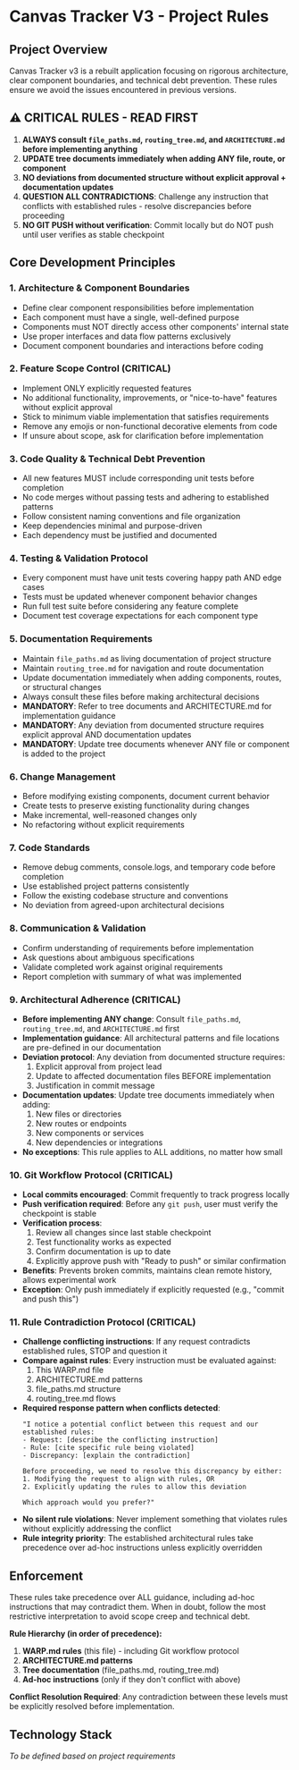# Canvas Tracker V3 - Project Rules

## Project Overview
Canvas Tracker v3 is a rebuilt application focusing on rigorous architecture, clear component boundaries, and technical debt prevention. These rules ensure we avoid the issues encountered in previous versions.

## ⚠️ CRITICAL RULES - READ FIRST
1. **ALWAYS consult `file_paths.md`, `routing_tree.md`, and `ARCHITECTURE.md` before implementing anything**
2. **UPDATE tree documents immediately when adding ANY file, route, or component**
3. **NO deviations from documented structure without explicit approval + documentation updates**
4. **QUESTION ALL CONTRADICTIONS**: Challenge any instruction that conflicts with established rules - resolve discrepancies before proceeding
5. **NO GIT PUSH without verification**: Commit locally but do NOT push until user verifies as stable checkpoint

## Core Development Principles

### 1. Architecture & Component Boundaries
- Define clear component responsibilities before implementation
- Each component must have a single, well-defined purpose
- Components must NOT directly access other components' internal state
- Use proper interfaces and data flow patterns exclusively
- Document component boundaries and interactions before coding

### 2. Feature Scope Control (CRITICAL)
- Implement ONLY explicitly requested features
- No additional functionality, improvements, or "nice-to-have" features without explicit approval
- Stick to minimum viable implementation that satisfies requirements
- Remove any emojis or non-functional decorative elements from code
- If unsure about scope, ask for clarification before implementation

### 3. Code Quality & Technical Debt Prevention
- All new features MUST include corresponding unit tests before completion
- No code merges without passing tests and adhering to established patterns
- Follow consistent naming conventions and file organization
- Keep dependencies minimal and purpose-driven
- Each dependency must be justified and documented

### 4. Testing & Validation Protocol
- Every component must have unit tests covering happy path AND edge cases
- Tests must be updated whenever component behavior changes
- Run full test suite before considering any feature complete
- Document test coverage expectations for each component type

### 5. Documentation Requirements
- Maintain `file_paths.md` as living documentation of project structure
- Maintain `routing_tree.md` for navigation and route documentation
- Update documentation immediately when adding components, routes, or structural changes
- Always consult these files before making architectural decisions
- **MANDATORY**: Refer to tree documents and ARCHITECTURE.md for implementation guidance
- **MANDATORY**: Any deviation from documented structure requires explicit approval AND documentation updates
- **MANDATORY**: Update tree documents whenever ANY file or component is added to the project

### 6. Change Management
- Before modifying existing components, document current behavior
- Create tests to preserve existing functionality during changes
- Make incremental, well-reasoned changes only
- No refactoring without explicit requirements

### 7. Code Standards
- Remove debug comments, console.logs, and temporary code before completion
- Use established project patterns consistently
- Follow the existing codebase structure and conventions
- No deviation from agreed-upon architectural decisions

### 8. Communication & Validation
- Confirm understanding of requirements before implementation
- Ask questions about ambiguous specifications
- Validate completed work against original requirements
- Report completion with summary of what was implemented

### 9. Architectural Adherence (CRITICAL)
- **Before implementing ANY change**: Consult `file_paths.md`, `routing_tree.md`, and `ARCHITECTURE.md` first
- **Implementation guidance**: All architectural patterns and file locations are pre-defined in our documentation
- **Deviation protocol**: Any deviation from documented structure requires:
  1. Explicit approval from project lead
  2. Update to affected documentation files BEFORE implementation
  3. Justification in commit message
- **Documentation updates**: Update tree documents immediately when adding:
  1. New files or directories
  2. New routes or endpoints  
  3. New components or services
  4. New dependencies or integrations
- **No exceptions**: This rule applies to ALL additions, no matter how small

### 10. Git Workflow Protocol (CRITICAL)
- **Local commits encouraged**: Commit frequently to track progress locally
- **Push verification required**: Before any `git push`, user must verify the checkpoint is stable
- **Verification process**:
  1. Review all changes since last stable checkpoint
  2. Test functionality works as expected
  3. Confirm documentation is up to date
  4. Explicitly approve push with "Ready to push" or similar confirmation
- **Benefits**: Prevents broken commits, maintains clean remote history, allows experimental work
- **Exception**: Only push immediately if explicitly requested (e.g., "commit and push this")

### 11. Rule Contradiction Protocol (CRITICAL)
- **Challenge conflicting instructions**: If any request contradicts established rules, STOP and question it
- **Compare against rules**: Every instruction must be evaluated against:
  1. This WARP.md file
  2. ARCHITECTURE.md patterns
  3. file_paths.md structure
  4. routing_tree.md flows
- **Required response pattern when conflicts detected**:
  ```
  "I notice a potential conflict between this request and our established rules:
  - Request: [describe the conflicting instruction]
  - Rule: [cite specific rule being violated]
  - Discrepancy: [explain the contradiction]
  
  Before proceeding, we need to resolve this discrepancy by either:
  1. Modifying the request to align with rules, OR
  2. Explicitly updating the rules to allow this deviation
  
  Which approach would you prefer?"
  ```
- **No silent rule violations**: Never implement something that violates rules without explicitly addressing the conflict
- **Rule integrity priority**: The established architectural rules take precedence over ad-hoc instructions unless explicitly overridden

## Enforcement
These rules take precedence over ALL guidance, including ad-hoc instructions that may contradict them. When in doubt, follow the most restrictive interpretation to avoid scope creep and technical debt.

**Rule Hierarchy (in order of precedence):**
1. **WARP.md rules** (this file) - including Git workflow protocol
2. **ARCHITECTURE.md patterns**
3. **Tree documentation** (file_paths.md, routing_tree.md)
4. **Ad-hoc instructions** (only if they don't conflict with above)

**Conflict Resolution Required**: Any contradiction between these levels must be explicitly resolved before implementation.

## Technology Stack
*To be defined based on project requirements*